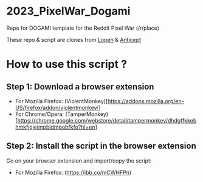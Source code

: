 # 2023_PixelWar_Dogami
Repo for DOGAMI template for the Reddit Pixel War (/r/place)

These repo & script are clones from [Lopeh](https://github.com/Lopeh/onepiece-place) & [Anticept](https://github.com/anticept/httyd-place) 

# How to use this script ?
## Step 1: Download a browser extension
* For Mozilla Firefox: (ViolentMonkey)[https://addons.mozilla.org/en-US/firefox/addon/violentmonkey/]
* For Chrome/Opera: (TamperMonkey)[https://chrome.google.com/webstore/detail/tampermonkey/dhdgffkkebhmkfjojejmpbldmpobfkfo?hl=en]

## Step 2: Install the script in the browser extension
Go on your browser extension and import/copy the script:
* For Mozilla Firefox: (https://ibb.co/mCWHFPn)
